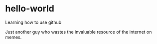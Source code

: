 # hello-world
Learning how to use github

Just another guy who wastes the invaluable resource of the internet on memes.
